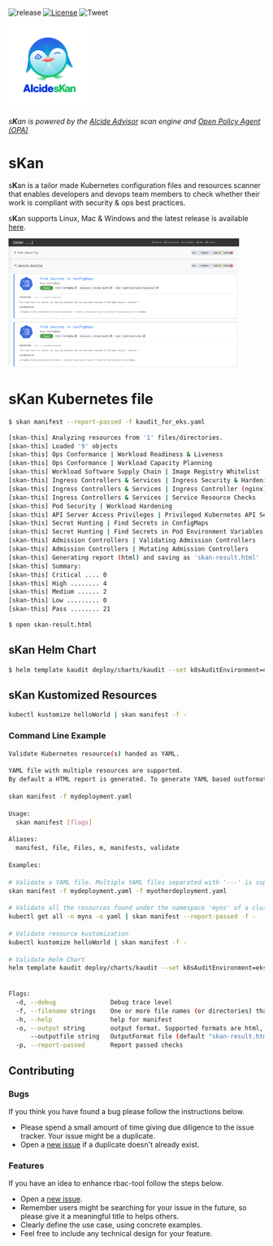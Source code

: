 ![release](https://img.shields.io/github/v/release/alcideio/skan?sort=semver)
[![License](https://img.shields.io/badge/License-Apache%202.0-blue.svg)](https://opensource.org/licenses/Apache-2.0)
![Tweet](https://img.shields.io/twitter/url?style=social&url=https%3A%2F%2Fgithub.com%2Falcideio%2Fskan)

<img src="img/skan.png" alt="skan" width="160"/>

###### s**K**an is powered by the [Alcide Advisor](https://www.alcide.io/kubernetes-advisor) scan engine and [Open Policy Agent (OPA)](https://www.openpolicyagent.org)

# s**K**an

s**K**an is a tailor made Kubernetes configuration files and resources scanner that enables developers and devops team members to check whether their work is compliant with security & ops best practices.

s**K**an supports Linux, Mac & Windows and the latest release is available [here](https://github.com/alcideio/skan/releases/latest).

<img src="img/skan-html-report-secret.png" alt="skan" width="90%"/>

# s**K**an Kubernetes file

```sh
$ skan manifest --report-passed -f kaudit_for_eks.yaml
```

```sh
[skan-this] Analyzing resources from '1' files/directories.
[skan-this] Loaded '9' objects
[skan-this] Ops Conformance | Workload Readiness & Liveness
[skan-this] Ops Conformance | Workload Capacity Planning
[skan-this] Workload Software Supply Chain | Image Registry Whitelist
[skan-this] Ingress Controllers & Services | Ingress Security & Hardening Configuration
[skan-this] Ingress Controllers & Services | Ingress Controller (nginx) 
[skan-this] Ingress Controllers & Services | Service Resource Checks
[skan-this] Pod Security | Workload Hardening
[skan-this] API Server Access Privileges | Privileged Kubernetes API Server Access
[skan-this] Secret Hunting | Find Secrets in ConfigMaps
[skan-this] Secret Hunting | Find Secrets in Pod Environment Variables
[skan-this] Admission Controllers | Validating Admission Controllers
[skan-this] Admission Controllers | Mutating Admission Controllers
[skan-this] Generating report (html) and saving as 'skan-result.html'
[skan-this] Summary:
[skan-this] Critical .... 0
[skan-this] High ........ 4
[skan-this] Medium ...... 2
[skan-this] Low ......... 0
[skan-this] Pass ........ 21
```

```sh
$ open skan-result.html
```

## s**K**an **Helm Chart**

```sh
$ helm template kaudit deploy/charts/kaudit --set k8sAuditEnvironment=eks | skan manifest -f -
```
## s**K**an **Kustomized Resources**

```sh
kubectl kustomize helloWorld | skan manifest -f -
```

### Command Line Example

```sh
Validate Kubernetes resource(s) handed as YAML.

YAML file with multiple resources are supported.
By default a HTML report is generated. To generate YAML based outformat use --output flag

skan manifest -f mydeployment.yaml

Usage:
  skan manifest [flags]

Aliases:
  manifest, file, Files, m, manifests, validate

Examples:

# Validate a YAML file. Multiple YAML files separated with '---' is supported
skan manifest -f mydeployment.yaml -f myotherdeployment.yaml

# Validate all the resources found under the namespace 'myns' of a cluster with 'kubectl get'
kubectl get all -n myns -o yaml | skan manifest --report-passed -f -

# Validate resource kustomization
kubectl kustomize helloWorld | skan manifest -f -

# Validate Helm Chart
helm template kaudit deploy/charts/kaudit --set k8sAuditEnvironment=eks | skan manifest -f -


Flags:
  -d, --debug               Debug trace level
  -f, --filename strings    One or more file names (or directories) that contain the configuration to sKan
  -h, --help                help for manifest
  -o, --output string       output format. Supported formats are html, yaml and json (default "html")
      --outputfile string   OutputFormat file (default "skan-result.html")
  -p, --report-passed       Report passed checks
```

## Contributing

### Bugs

If you think you have found a bug please follow the instructions below.

- Please spend a small amount of time giving due diligence to the issue tracker. Your issue might be a duplicate.
- Open a [new issue](https://github.com/alcideio/rbac-tool/issues/new) if a duplicate doesn't already exist.

### Features

If you have an idea to enhance rbac-tool follow the steps below.

- Open a [new issue](https://github.com/alcideio/rbac-tool/issues/new).
- Remember users might be searching for your issue in the future, so please give it a meaningful title to helps others.
- Clearly define the use case, using concrete examples.
- Feel free to include any technical design for your feature.
